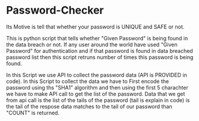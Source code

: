 # Password-Checker
Its Motive is tell that whether your password is UNIQUE and SAFE or not.

This is python script that tells whether "Given Password" is being found in the data breach or not.
If any user around the world have used "Given Password" for authentication and if that password is found in data breached password list then this script retruns number of times this password is being found.

In this Script we use API to collect the password data (API is PROVIDED in code).
In this Script to collect the data we have to First encode the password using ths "SHA1" algorithm and then using the first 5 charachter we have to make API call to get the list of the password.
Data that we get from api call is the list  of the tails of the password (tail is explain in code) is the tail of the respose data matches to the tail of our password than "COUNT" is returned.
